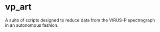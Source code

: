 vp_art
======

A suite of scripts designed to reduce data from the VIRUS-P spectrograph in an autonomous fashion.
